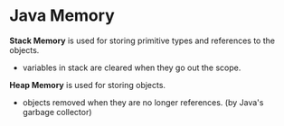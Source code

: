 # Java Memory

**Stack Memory** is used for storing primitive types and references to the objects.
  * variables in stack are cleared when they go out the scope.
  
**Heap Memory** is used for storing objects.
  * objects removed when they are no longer references. (by Java's garbage collector)
